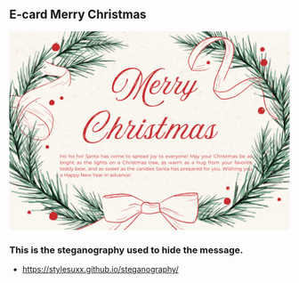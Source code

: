 ## E-card Merry Christmas
![B.png](./img/Merry_Christmas.png)

### This is the steganography used to hide the message.
  - https://stylesuxx.github.io/steganography/
